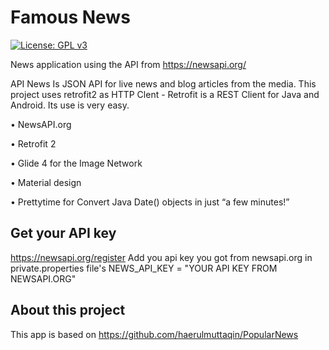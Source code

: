 # Famous News
[![License: GPL v3](https://img.shields.io/badge/License-GPL%20v3-blue.svg)](https://github.com/mardous/Newsletter/blob/master/LICENSE)

News application using the API from https://newsapi.org/

API News Is JSON API for live news and blog articles from the media.
This project uses retrofit2 as HTTP Clent - 
Retrofit is a REST Client for Java and Android. Its use is very easy.

• NewsAPI.org

• Retrofit 2

• Glide 4 for the Image Network

• Material design

• Prettytime for Convert Java Date() objects in just “a few minutes!”

## Get your API key
https://newsapi.org/register
Add you api key you got from newsapi.org in private.properties file's NEWS_API_KEY = "YOUR API KEY FROM NEWSAPI.ORG"

## About this project
This app is based on
https://github.com/haerulmuttaqin/PopularNews
